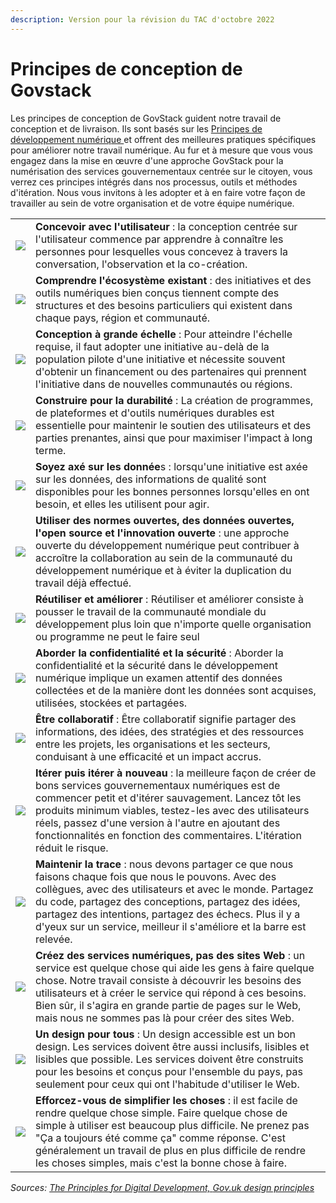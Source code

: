 ```yaml
---
description: Version pour la révision du TAC d'octobre 2022
---
```


# Principes de conception de Govstack

Les principes de conception de GovStack guident notre travail de conception et de livraison. Ils sont basés sur les [Principes de développement numérique ](https://digitalprinciples.org/)et offrent des meilleures pratiques spécifiques pour améliorer notre travail numérique. Au fur et à mesure que vous vous engagez dans la mise en œuvre d'une approche GovStack pour la numérisation des services gouvernementaux centrée sur le citoyen, vous verrez ces principes intégrés dans nos processus, outils et méthodes d'itération. Nous vous invitons à les adopter et à en faire votre façon de travailler au sein de votre organisation et de votre équipe numérique.

|                                                      |                                                                                                                                                                                                                                                                                                                                                                        |
| ---------------------------------------------------- | ---------------------------------------------------------------------------------------------------------------------------------------------------------------------------------------------------------------------------------------------------------------------------------------------------------------------------------------------------------------------- |
| ![](<../.gitbook/assets/Design principles\_-01.png>) | **Concevoir avec l'utilisateur** : la conception centrée sur l'utilisateur commence par apprendre à connaître les personnes pour lesquelles vous concevez à travers la conversation, l'observation et la co-création.                                                                                                                                                  |
| ![](<../.gitbook/assets/Design principles\_-02.png>) | **Comprendre l'écosystème existant** : des initiatives et des outils numériques bien conçus tiennent compte des structures et des besoins particuliers qui existent dans chaque pays, région et communauté.                                                                                                                                                            |
| ![](<../.gitbook/assets/Design principles\_-03.png>) | **Conception à grande échelle** : Pour atteindre l'échelle requise, il faut adopter une initiative au-delà de la population pilote d'une initiative et nécessite souvent d'obtenir un financement ou des partenaires qui prennent l'initiative dans de nouvelles communautés ou régions.                                                                               |
| ![](<../.gitbook/assets/Design principles\_-04.png>) | **Construire pour la durabilité** : La création de programmes, de plateformes et d'outils numériques durables est essentielle pour maintenir le soutien des utilisateurs et des parties prenantes, ainsi que pour maximiser l'impact à long terme.                                                                                                                     |
| ![](<../.gitbook/assets/Design principles\_-05.png>) | **Soyez axé sur les donnée**s : lorsqu'une initiative est axée sur les données, des informations de qualité sont disponibles pour les bonnes personnes lorsqu'elles en ont besoin, et elles les utilisent pour agir.                                                                                                                                                   |
| ![](<../.gitbook/assets/Design principles\_-10.png>) | **Utiliser des normes ouvertes, des données ouvertes, l'open source et l'innovation ouverte** : une approche ouverte du développement numérique peut contribuer à accroître la collaboration au sein de la communauté du développement numérique et à éviter la duplication du travail déjà effectué.                                                                  |
| ![](<../.gitbook/assets/Design principles\_-09.png>) | **Réutiliser et améliorer** : Réutiliser et améliorer consiste à pousser le travail de la communauté mondiale du développement plus loin que n'importe quelle organisation ou programme ne peut le faire seul                                                                                                                                                          |
| ![](<../.gitbook/assets/Design principles\_-08.png>) | **Aborder la confidentialité et la sécurité** : Aborder la confidentialité et la sécurité dans le développement numérique implique un examen attentif des données collectées et de la manière dont les données sont acquises, utilisées, stockées et partagées.                                                                                                        |
| ![](<../.gitbook/assets/Design principles\_-07.png>) | **Être collaboratif** : Être collaboratif signifie partager des informations, des idées, des stratégies et des ressources entre les projets, les organisations et les secteurs, conduisant à une efficacité et un impact accrus.                                                                                                                                       |
| ![](<../.gitbook/assets/Design principles\_-06.png>) | **Itérer puis itérer à nouveau** : la meilleure façon de créer de bons services gouvernementaux numériques est de commencer petit et d'itérer sauvagement. Lancez tôt les produits minimum viables, testez-les avec des utilisateurs réels, passez d'une version à l'autre en ajoutant des fonctionnalités en fonction des commentaires. L'itération réduit le risque. |
| ![](<../.gitbook/assets/Design principles\_-11.png>) | **Maintenir la trace** : nous devons partager ce que nous faisons chaque fois que nous le pouvons. Avec des collègues, avec des utilisateurs et avec le monde. Partagez du code, partagez des conceptions, partagez des idées, partagez des intentions, partagez des échecs. Plus il y a d'yeux sur un service, meilleur il s'améliore et la barre est relevée.        |
| ![](<../.gitbook/assets/Design principles\_-12.png>) | **Créez des services numériques, pas des sites Web** : un service est quelque chose qui aide les gens à faire quelque chose. Notre travail consiste à découvrir les besoins des utilisateurs et à créer le service qui répond à ces besoins. Bien sûr, il s'agira en grande partie de pages sur le Web, mais nous ne sommes pas là pour créer des sites Web.           |
| ![](<../.gitbook/assets/Design principles\_-13.png>) | **Un design pour tous** : Un design accessible est un bon design. Les services doivent être aussi inclusifs, lisibles et lisibles que possible. Les services doivent être construits pour les besoins et conçus pour l'ensemble du pays, pas seulement pour ceux qui ont l'habitude d'utiliser le Web.                                                                 |
| ![](<../.gitbook/assets/Design principles\_-14.png>) | **Efforcez-vous de simplifier les choses** : il est facile de rendre quelque chose simple. Faire quelque chose de simple à utiliser est beaucoup plus difficile. Ne prenez pas "Ça a toujours été comme ça" comme réponse. C'est généralement un travail de plus en plus difficile de rendre les choses simples, mais c'est la bonne chose à faire.                    |

_Sources:_ [_The Principles for Digital Development,_ ](https://icthelp.org/the-principles-for-digital-development/)[_Gov.uk design principles_](https://www.gov.uk/guidance/government-design-principles)
